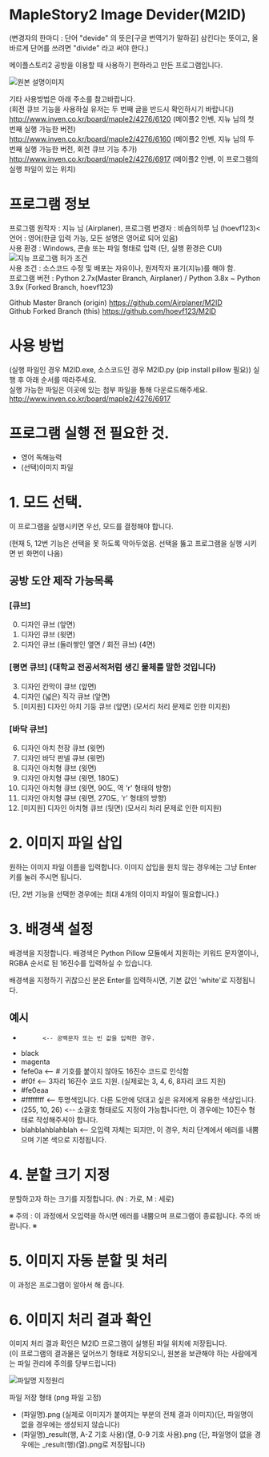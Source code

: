 # MapleStory2 Image Devider(M2ID)
(변경자의 한마디 : 단어 "devide" 의 뜻은[구글 번역기가 말하길] 삼킨다는 뜻이고, 올바르게 단어를 쓰려면 "divide" 라고 써야 한다.)<br/>

메이플스토리2 공방을 이용할 때 사용하기 편하라고 만든 프로그램입니다.<br/>

![원본 설명이미지](https://user-images.githubusercontent.com/6872722/97990378-2d70fc00-1e23-11eb-96c8-a7d0237a1820.png)


기타 사용방법은 아래 주소를 참고바랍니다.<br/>
(회전 큐브 기능을 사용하실 유저는 두 번째 글을 반드시 확인하시기 바랍니다)<br/>
http://www.inven.co.kr/board/maple2/4276/6120 (메이플2 인벤, 지뉴 님의 첫 번째 실행 가능한 버전)<br/>
http://www.inven.co.kr/board/maple2/4276/6160 (메이플2 인벤, 지뉴 님의 두 번째 실행 가능한 버전, 회전 큐브 기능 추가)<br/>
http://www.inven.co.kr/board/maple2/4276/6917 (메이플2 인벤, 이 프로그램의 실행 파일이 있는 위치)<br/>


# 프로그램 정보
프로그램 원작자 : 지뉴 님 (Airplaner), 프로그램 변경자 : 비숍의하루 님 (hoevf123)<
언어 : 영어(한글 입력 가능, 모든 설명은 영어로 되어 있음)<br/>
사용 환경 : Windows, 콘솔 또는 파일 형태로 입력 (단, 실행 환경은 CUI)<br/>
![지뉴 프로그램 허가 조건](https://user-images.githubusercontent.com/6872722/97995398-cc98f200-1e29-11eb-8004-353a57517eb0.PNG)<br/>
사용 조건 : 소스코드 수정 및 배포는 자유이나, 원저작자 표기(지뉴)를 해야 함.<br/>
프로그램 버전 : Python 2.7x(Master Branch, Airplaner) / Python 3.8x ~ Python 3.9x (Forked Branch, hoevf123)<br/>

Github Master Branch (origin) https://github.com/Airplaner/M2ID<br/>
Github Forked Branch (this) https://github.com/hoevf123/M2ID<br/>

# 사용 방법
(실행 파일인 경우 M2ID.exe, 소스코드인 경우 M2ID.py (pip install pillow 필요)) 실행 후 아래 순서를 따라주세요.<br/>
실행 가능한 파일은 이곳에 있는 첨부 파일을 통해 다운로드해주세요. http://www.inven.co.kr/board/maple2/4276/6917 <br/>

# 프로그램 실행 전 필요한 것.
- 영어 독해능력
- (선택)이미지 파일

# 1. 모드 선택.

이 프로그램을 실행시키면 우선, 모드를 결정해야 합니다.

(현재 5, 12번 기능은 선택을 못 하도록 막아두었음. 선택을 뚫고 프로그램을 실행 시키면 빈 화면이 나옴)

## 공방 도안 제작 가능목록

### [큐브]
0. 디자인 큐브 (앞면)
1. 디자인 큐브 (윗면)
2. 디자인 큐브 (둘러쌓인 옆면 / 회전 큐브) (4면)
### [평면 큐브] (대학교 전공서적처럼 생긴 물체를 말한 것입니다)
3. 디자인 칸막이 큐브 (앞면)
4. 디자인 (넓은) 직각 큐브 (앞면)
5. [미지원] 디자인 아치 기둥 큐브 (앞면) (모서리 처리 문제로 인한 미지원)
### [바닥 큐브]
6. 디자인 아치 천장 큐브 (윗면)
7. 디자인 바닥 판넬 큐브 (윗면)
8. 디자인 아치형 큐브 (윗면)
9. 디자인 아치형 큐브 (윗면, 180도)
10. 디자인 아치형 큐브 (윗면, 90도, 역 'r' 형태의 방향)
11. 디자인 아치형 큐브 (윗면, 270도, 'r' 형태의 방향)
12. [미지원] 디자인 아치형 큐브 (뒷면) (모서리 처리 문제로 인한 미지원)


# 2. 이미지 파일 삽입

원하는 이미지 파일 이름을 입력합니다. 이미지 삽입을 원치 않는 경우에는 그냥 Enter 키를 눌러 주시면 됩니다.

(단, 2번 기능을 선택한 경우에는 최대 4개의 이미지 파일이 필요합니다.)

# 3. 배경색 설정

배경색을 지정합니다. 배경색은 Python Pillow 모듈에서 지원하는 키워드 문자열이나, RGBA 순서로 된 16진수를 입력하실 수 있습니다.

배경색을 지정하기 귀찮으신 분은 Enter를 입력하시면, 기본 값인 'white'로 지정됩니다.

## 예시
-           <-- 공백문자 또는 빈 값을 입력한 경우.
- black
- magenta
- fefe0a    <-- # 기호를 붙이지 않아도 16진수 코드로 인식함
- #f0f      <-- 3자리 16진수 코드 지원. (실제로는 3, 4, 6, 8자리 코드 지원)
- #fe0eaa
- #ffffffff <-- 투명색입니다. 다른 도안에 덧대고 싶은 유저에게 유용한 색상입니다.
- (255, 10, 26) <-- 소괄호 형태로도 지정이 가능합니다만, 이 경우에는 10진수 형태로 작성해주셔야 합니다.
- blahblahblahblah <-- 오입력 자체는 되지만, 이 경우, 처리 단계에서 에러를 내뿜으며 기본 색으로 지정됩니다.


# 4. 분할 크기 지정

분할하고자 하는 크기를 지정합니다. (N : 가로, M : 세로)

※ 주의 : 이 과정에서 오입력을 하시면 에러를 내뿜으며 프로그램이 종료됩니다. 주의 바랍니다. ※

# 5. 이미지 자동 분할 및 처리

이 과정은 프로그램이 알아서 해 줍니다.

# 6. 이미지 처리 결과 확인

이미지 처리 결과 확인은 M2ID 프로그램이 실행된 파일 위치에 저장됩니다.<br/>
(이 프로그램의 결과물은 덮어쓰기 형태로 저장되오니, 원본을 보관해야 하는 사람에게는 파일 관리에 주의를 당부드립니다)<br/>

![파일명 지정원리](https://user-images.githubusercontent.com/6872722/97998071-00c1e200-1e2d-11eb-8276-c0971a979940.png)

파일 저장 형태 (png 파일 고정)
- (파일명).png (실제로 이미지가 붙여지는 부분의 전체 결과 이미지)(단, 파일명이 없을 경우에는 생성되지 않습니다)
- (파일명)_result(행, A-Z 기호 사용)(열, 0-9 기호 사용).png (단, 파일명이 없을 경우에는 _result(행)(열).png로 저장됩니다)

